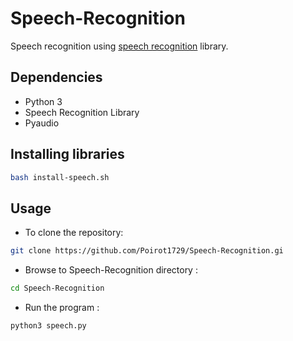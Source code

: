 # Speech-Recognition
Speech recognition using [speech recognition](https://pypi.python.org/pypi/SpeechRecognition/) library.

## Dependencies

* Python 3
* Speech Recognition Library
* Pyaudio

## Installing libraries

  ```bash
  bash install-speech.sh
  ```

## Usage
* To clone the repository:

 ```bash
 git clone https://github.com/Poirot1729/Speech-Recognition.gi
 ```
* Browse to Speech-Recognition directory :

 ```bash
 cd Speech-Recognition
 ```
 
* Run the program :

 ```bash
 python3 speech.py
```

